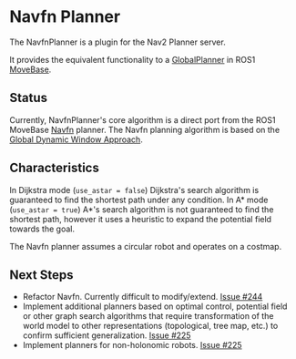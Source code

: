 # Navfn Planner

The NavfnPlanner is a plugin for the Nav2 Planner server.

It provides the equivalent functionality to a [GlobalPlanner](http://wiki.ros.org/nav_core#BaseGlobalPlanner) in ROS1 [MoveBase](http://wiki.ros.org/move_base).

## Status
Currently, NavfnPlanner's core algorithm is a direct port from the ROS1 MoveBase [Navfn](http://wiki.ros.org/navfn) planner. The Navfn planning algorithm is based on the [Global Dynamic Window Approach](https://cs.stanford.edu/group/manips/publications/pdfs/Brock_1999_ICRA.pdf).

## Characteristics

In Dijkstra mode (`use_astar = false`) Dijkstra's search algorithm is guaranteed to find the shortest path under any condition.
In A* mode (`use_astar = true`) A*'s search algorithm is not guaranteed to find the shortest path, however it uses a heuristic to expand the potential field towards the goal.

The Navfn planner assumes a circular robot and operates on a costmap.

## Next Steps
- Refactor Navfn. Currently difficult to modify/extend. [Issue #244](http://github.com/ros-planning/navigation2/issues/224)
- Implement additional planners based on optimal control, potential field or other graph search algorithms that require transformation of the world model to other representations (topological, tree map, etc.) to confirm sufficient generalization. [Issue #225](http://github.com/ros-planning/navigation2/issues/225)
- Implement planners for non-holonomic robots. [Issue #225](http://github.com/ros-planning/navigation2/issues/225)
